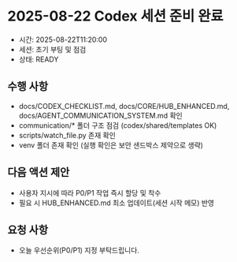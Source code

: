 # 2025-08-22 Codex 세션 준비 완료

- 시간: 2025-08-22T11:20:00
- 세션: 초기 부팅 및 점검
- 상태: READY

## 수행 사항
- docs/CODEX_CHECKLIST.md, docs/CORE/HUB_ENHANCED.md, docs/AGENT_COMMUNICATION_SYSTEM.md 확인
- communication/* 폴더 구조 점검 (codex/shared/templates OK)
- scripts/watch_file.py 존재 확인
- venv 폴더 존재 확인 (실행 확인은 보안 샌드박스 제약으로 생략)

## 다음 액션 제안
- 사용자 지시에 따라 P0/P1 작업 즉시 할당 및 착수
- 필요 시 HUB_ENHANCED.md 최소 업데이트(세션 시작 메모) 반영

## 요청 사항
- 오늘 우선순위(P0/P1) 지정 부탁드립니다.


